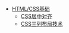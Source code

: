 * [HTML/CSS基础](web-basic/README.md)
  - [CSS居中对齐](web-basic/css-center-align.md)
  - [CSS三列布局技术](web-basic/css-holygrail-layout.md)